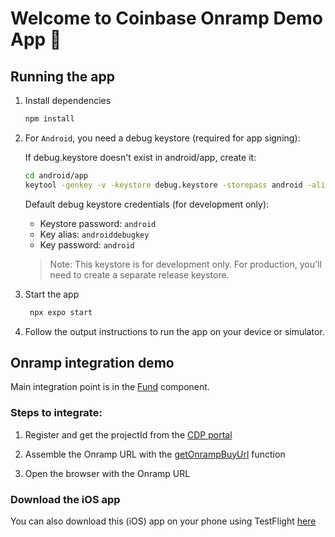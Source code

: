 # Welcome to Coinbase Onramp Demo App 👋

## Running the app

1. Install dependencies

   ```bash
   npm install
   ```

2. For `Android`, you need a debug keystore (required for app signing):
   
   If debug.keystore doesn't exist in android/app, create it:
   ```bash
   cd android/app
   keytool -genkey -v -keystore debug.keystore -storepass android -alias androiddebugkey -keypass android -keyalg RSA -keysize 2048 -validity 10000
   ```
   
   Default debug keystore credentials (for development only):
   - Keystore password: `android`
   - Key alias: `androiddebugkey`
   - Key password: `android`

   > Note: This keystore is for development only. For production, you'll need to create a separate release keystore.

3. Start the app

   ```bash
    npx expo start
   ```
4. Follow the output instructions to run the app on your device or simulator.


## Onramp integration demo
Main integration point is in the [Fund](./components/Fund/Fund.tsx) component.


### Steps to integrate:

1. Register and get the projectId from the [CDP portal](https://cdp.coinbase.com/projects)

2. Assemble the Onramp URL with the [getOnrampBuyUrl](./utils/getOnrampUrl.ts) function

3. Open the browser with the Onramp URL



### Download the iOS app
You can also download this (iOS) app on your phone using TestFlight [here](https://testflight.apple.com/join/RnGceg3e)

